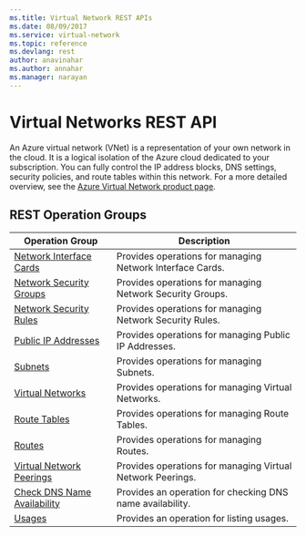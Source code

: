 ```yaml
---
ms.title: Virtual Network REST APIs
ms.date: 08/09/2017
ms.service: virtual-network
ms.topic: reference
ms.devlang: rest
author: anavinahar 
ms.author: annahar 
ms.manager: narayan
---
```


# Virtual Networks REST API

An Azure virtual network (VNet) is a representation of your own network in the cloud. It is a logical isolation of the Azure cloud dedicated to your subscription. You can fully control the IP address blocks, DNS settings, security policies, and route tables within this network. For a more detailed overview, see the [Azure Virtual Network product page](https://azure.microsoft.com/services/virtual-network). 

## REST Operation Groups 

|Operation Group|Description|
|---|---|
|[Network Interface Cards](~/docs-ref-autogen/virtualnetwork/networkinterfaces.json) |Provides operations for managing Network Interface Cards.|
|[Network Security Groups](~/docs-ref-autogen/virtualnetwork/networksecuritygroups.json)   | Provides operations for managing Network Security Groups.|
|[Network Security Rules](~/docs-ref-autogen/virtualnetwork/securityrules.json)   |Provides operations for managing Network Security Rules.|
|[Public IP Addresses](~/docs-ref-autogen/virtualnetwork/publicipaddresses.json)   | Provides operations for managing Public IP Addresses.|
|[Subnets](~/docs-ref-autogen/virtualnetwork/subnets.json)  |Provides operations for managing Subnets.|
|[Virtual Networks](~/docs-ref-autogen/virtualnetwork/virtualnetworks.json)  |Provides operations for managing Virtual Networks.|
|[Route Tables](~/docs-ref-autogen/virtualnetwork/routetables.json)   |Provides operations for managing Route Tables.|
|[Routes](~/docs-ref-autogen/virtualnetwork/routes.json)   |Provides operations for managing Routes.|
|[Virtual Network Peerings](~/docs-ref-autogen/virtualnetwork/virtualnetworkpeerings.json)   |Provides operations for managing Virtual Network Peerings.|
|[Check DNS Name Availability](~/docs-ref-autogen/virtualnetwork/checkdnsnameavailability.json)   |Provides an operation for checking DNS name availability.|
|[Usages](~/docs-ref-autogen/virtualnetwork/usages.json)   |Provides an operation for listing usages.|

